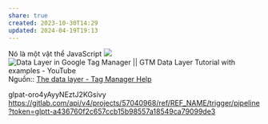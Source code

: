 ```yaml
---
share: true
created: 2023-10-30T14:29
updated: 2024-04-19T19:13
---
```


Nó là một vật thể JavaScript
![](https://www.analyticsmania.com/wp-content/uploads/2019/12/image-2019-12-19T101006.568.jpg) 
![Data Layer in Google Tag Manager || GTM Data Layer Tutorial with examples - YouTube](https://youtu.be/hyZQLQITeV4?si=8U---WQEKEcXRv6F)
Nguồn:: [The data layer - Tag Manager Help](https://support.google.com/tagmanager/answer/6164391?hl=en)

glpat-oro4yAyyNEztJ2KGsivy
https://gitlab.com/api/v4/projects/57040968/ref/REF_NAME/trigger/pipeline?token=glptt-a436760f2c657ccb15b98557a18549ca79099de3

